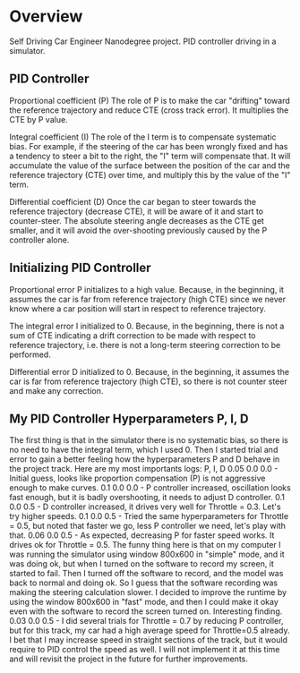 # Overview

Self Driving Car Engineer Nanodegree project. 
PID controller driving in a simulator.

## PID Controller

Proportional coefficient (P)
The role of P is to make the car "drifting" toward the reference trajectory and reduce CTE (cross track error). It multiplies the CTE by P value.

Integral coefficient (I)
The role of the I term is to compensate systematic bias. For example, if the steering of the car has been wrongly fixed and has a tendency to steer a bit to the right, the "I" term will compensate that. It will accumulate the value of the surface between the position of the car and the reference trajectory (CTE) over time, and multiply this by the value of the "I" term.

Differential coefficient (D)
Once the car began to steer towards the reference trajectory (decrease CTE), it will be aware of it and start to counter-steer. The absolute steering angle decreases as the CTE get smaller, and it will avoid the over-shooting previously caused by the P controller alone.

## Initializing PID Controller

Proportional error P initializes to a high value. Because, in the beginning, it assumes the car is far from reference trajectory (high CTE) since we never know where a car position will start in respect to reference trajectory.

The integral error I initialized to 0. Because, in the beginning, there is not a sum of CTE indicating a drift correction to be made with respect to reference trajectory, i.e. there is not a long-term steering correction to be performed.

Differential error D initialized to 0. Because, in the beginning, it assumes the car is far from reference trajectory (high CTE), so there is not counter steer and make any correction.

## My PID Controller Hyperparameters P, I, D

The first thing is that in the simulator there is no systematic bias, so there is no need to have the integral term, which I used 0.
Then I started trial and error to gain a better feeling how the hyperparameters P and D behave in the project track.
Here are my most importants logs:
    P, I, D
    0.05 0.0 0.0 - Initial guess, looks like proportion compensation (P) is not aggressive enough to make curves.
    0.1 0.0 0.0  - P controller increased, oscillation looks fast enough, but it is badly overshooting, it needs to adjust D controller.
    0.1 0.0 0.5  - D controller increased, it drives very well for Throttle = 0.3. Let's try higher speeds.
    0.1 0.0 0.5  - Tried the same hyperparameters for Throttle = 0.5, but noted that faster we go, less P controller we need, let's play with that.
    0.06 0.0 0.5 - As expected, decreasing P for faster speed works. It drives ok for Throttle = 0.5.
                   The funny thing here is that on my computer I was running the simulator using window 800x600 in "simple" mode,
                   and it was doing ok, but when I turned on the software to record my screen, it started to fail. Then I turned off the software to record, and the model was back to normal and doing ok. So I guess that the software recording was making the steering calculation slower.
                   I decided to improve the runtime by using the window 800x600 in "fast" mode, and then I could make it okay even with the software to record the screen turned on. Interesting finding.
    0.03 0.0 0.5 - I did several trials for Throttle = 0.7 by reducing P controller, but for this track, my car had a high average speed for Throttle=0.5 already.
                   I bet that I may increase speed in straight sections of the track, but it would require to PID control the speed as well.
                   I will not implement it at this time and will revisit the project in the future for further improvements.
